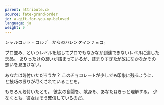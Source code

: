 ```yaml
---
parent: attribute.ce
source: fate-grand-order
id: a-gift-for-you-my-beloved
language: ja
weight: 0
---
```


シャルロット・コルデーからのバレンタインチョコ。

プロ並み、というレベルを超してプロでもなかなか到達できないレベルに達した逸品。
ありったけの想いが詰まっているが、詰まりすぎたが故になかなかその想いを見抜けない。

あなたは気付いただろうか？
このチョコレートが少しでも印象に残るように、と技巧の限りが尽くされていることを。

もちろん気付いたとも。
彼女の奮闘を、献身を、あなたはきっと理解する。
少なくとも、彼女はそう確信しているのだ。
